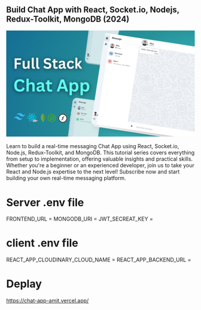 ﻿## Build Chat App with React, Socket.io, Nodejs, Redux-Toolkit, MongoDB (2024)

![Alt text](Full%20Stack%20Chat%20App.png?raw=true "Title")

Learn to build a real-time messaging Chat App using React, Socket.io, Node.js, Redux-Toolkit, and MongoDB. This tutorial series covers everything from setup to implementation, offering valuable insights and practical skills. Whether you're a beginner or an experienced developer, join us to take your React and Node.js expertise to the next level! Subscribe now and start building your own real-time messaging platform.

# Server .env file

FRONTEND_URL = <Frontend URL>
MONGODB_URI  = <Mongodb URI>
JWT_SECREAT_KEY = <JWT Secreat Key>

# client .env file

REACT_APP_CLOUDINARY_CLOUD_NAME = <Cloudinary cloud name>
REACT_APP_BACKEND_URL = <Backend URL>

# Deplay
https://chat-app-amit.vercel.app/







